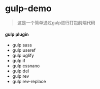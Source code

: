 # gulp-demo
> 这是一个简单通过gulp进行打包前端代码

#### gulp plugin
- gulp sass
- gulp useref
- gulp uglify
- gulp if
- gulp cssnano
- gulp del
- gulp rev
- gulp rev-replace